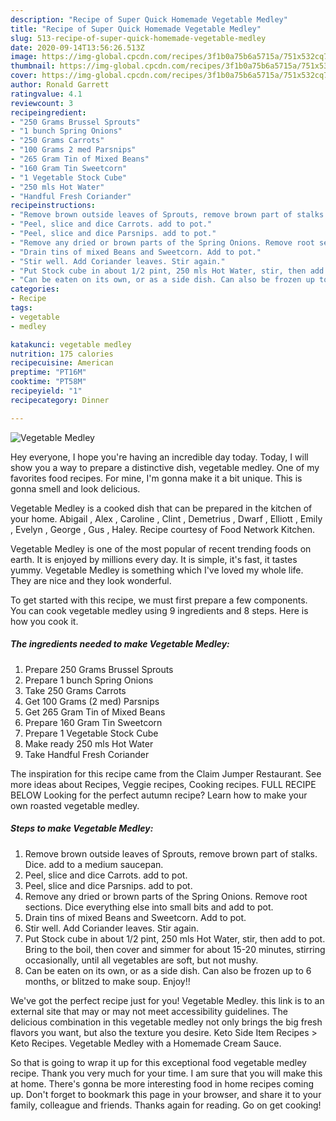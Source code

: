 ```yaml
---
description: "Recipe of Super Quick Homemade Vegetable Medley"
title: "Recipe of Super Quick Homemade Vegetable Medley"
slug: 513-recipe-of-super-quick-homemade-vegetable-medley
date: 2020-09-14T13:56:26.513Z
image: https://img-global.cpcdn.com/recipes/3f1b0a75b6a5715a/751x532cq70/vegetable-medley-recipe-main-photo.jpg
thumbnail: https://img-global.cpcdn.com/recipes/3f1b0a75b6a5715a/751x532cq70/vegetable-medley-recipe-main-photo.jpg
cover: https://img-global.cpcdn.com/recipes/3f1b0a75b6a5715a/751x532cq70/vegetable-medley-recipe-main-photo.jpg
author: Ronald Garrett
ratingvalue: 4.1
reviewcount: 3
recipeingredient:
- "250 Grams Brussel Sprouts"
- "1 bunch Spring Onions"
- "250 Grams Carrots"
- "100 Grams 2 med Parsnips"
- "265 Gram Tin of Mixed Beans"
- "160 Gram Tin Sweetcorn"
- "1 Vegetable Stock Cube"
- "250 mls Hot Water"
- "Handful Fresh Coriander"
recipeinstructions:
- "Remove brown outside leaves of Sprouts, remove brown part of stalks. Dice. add to a medium saucepan."
- "Peel, slice and dice Carrots. add to pot."
- "Peel, slice and dice Parsnips. add to pot."
- "Remove any dried or brown parts of the Spring Onions. Remove root sections. Dice everything else into small bits and add to pot."
- "Drain tins of mixed Beans and Sweetcorn. Add to pot."
- "Stir well. Add Coriander leaves. Stir again."
- "Put Stock cube in about 1/2 pint, 250 mls Hot Water, stir, then add to pot. Bring to the boil, then cover and simmer for about 15-20 minutes, stirring occasionally, until all vegetables are soft, but not mushy."
- "Can be eaten on its own, or as a side dish. Can also be frozen up to 6 months, or blitzed to make soup. Enjoy!!"
categories:
- Recipe
tags:
- vegetable
- medley

katakunci: vegetable medley 
nutrition: 175 calories
recipecuisine: American
preptime: "PT16M"
cooktime: "PT58M"
recipeyield: "1"
recipecategory: Dinner

---
```



![Vegetable Medley](https://img-global.cpcdn.com/recipes/3f1b0a75b6a5715a/751x532cq70/vegetable-medley-recipe-main-photo.jpg)

Hey everyone, I hope you're having an incredible day today. Today, I will show you a way to prepare a distinctive dish, vegetable medley. One of my favorites food recipes. For mine, I'm gonna make it a bit unique. This is gonna smell and look delicious.

Vegetable Medley is a cooked dish that can be prepared in the kitchen of your home. Abigail , Alex , Caroline , Clint , Demetrius , Dwarf , Elliott , Emily , Evelyn , George , Gus , Haley. Recipe courtesy of Food Network Kitchen.

Vegetable Medley is one of the most popular of recent trending foods on earth. It is enjoyed by millions every day. It is simple, it's fast, it tastes yummy. Vegetable Medley is something which I've loved my whole life. They are nice and they look wonderful.


To get started with this recipe, we must first prepare a few components. You can cook vegetable medley using 9 ingredients and 8 steps. Here is how you cook it.

<!--inarticleads1-->

##### The ingredients needed to make Vegetable Medley:

1. Prepare 250 Grams Brussel Sprouts
1. Prepare 1 bunch Spring Onions
1. Take 250 Grams Carrots
1. Get 100 Grams (2 med) Parsnips
1. Get 265 Gram Tin of Mixed Beans
1. Prepare 160 Gram Tin Sweetcorn
1. Prepare 1 Vegetable Stock Cube
1. Make ready 250 mls Hot Water
1. Take Handful Fresh Coriander


The inspiration for this recipe came from the Claim Jumper Restaurant. See more ideas about Recipes, Veggie recipes, Cooking recipes. FULL RECIPE BELOW Looking for the perfect autumn recipe? Learn how to make your own roasted vegetable medley. 

<!--inarticleads2-->

##### Steps to make Vegetable Medley:

1. Remove brown outside leaves of Sprouts, remove brown part of stalks. Dice. add to a medium saucepan.
1. Peel, slice and dice Carrots. add to pot.
1. Peel, slice and dice Parsnips. add to pot.
1. Remove any dried or brown parts of the Spring Onions. Remove root sections. Dice everything else into small bits and add to pot.
1. Drain tins of mixed Beans and Sweetcorn. Add to pot.
1. Stir well. Add Coriander leaves. Stir again.
1. Put Stock cube in about 1/2 pint, 250 mls Hot Water, stir, then add to pot. Bring to the boil, then cover and simmer for about 15-20 minutes, stirring occasionally, until all vegetables are soft, but not mushy.
1. Can be eaten on its own, or as a side dish. Can also be frozen up to 6 months, or blitzed to make soup. Enjoy!!


We&#39;ve got the perfect recipe just for you! Vegetable Medley. this link is to an external site that may or may not meet accessibility guidelines. The delicious combination in this vegetable medley not only brings the big fresh flavors you want, but also the texture you desire. Keto Side Item Recipes &gt; Keto Recipes. Vegetable Medley with a Homemade Cream Sauce. 

So that is going to wrap it up for this exceptional food vegetable medley recipe. Thank you very much for your time. I am sure that you will make this at home. There's gonna be more interesting food in home recipes coming up. Don't forget to bookmark this page in your browser, and share it to your family, colleague and friends. Thanks again for reading. Go on get cooking!
